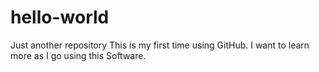 # hello-world
Just another repository
This is my first time using GitHub. I want to learn more as I go using this Software.
